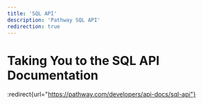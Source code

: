```yaml
---
title: 'SQL API'
description: 'Pathway SQL API'
redirection: true
---
```


# Taking You to the SQL API Documentation

:redirect{url="https://pathway.com/developers/api-docs/sql-api"}


